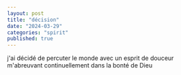 ```yaml
---
layout: post
title: "décision"
date: "2024-03-29"
categories: "spirit"
published: true
---
```


j'ai décidé de percuter le monde avec un esprit de douceur  
m'abreuvant continuellement dans la bonté de Dieu  
